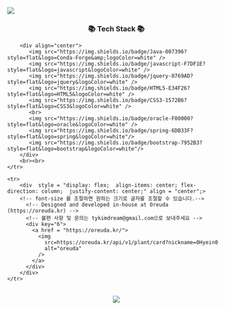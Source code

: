 <img src="https://capsule-render.vercel.app/api?type=waving&color=FFB788&height=200&section=header&text=Hyein's&nbsp;Github&fontSize=90&fontColor=ffffff" />

	
<table>
	<tr>
		<div align=center>
			<h3>📚 Tech Stack 📚</h3>
		</div>
	
		<div align="center">
		   <img src="https://img.shields.io/badge/Java-007396?style=flat&logo=Conda-Forge&amp;logoColor=white" />   
		   <img src="https://img.shields.io/badge/javascript-F7DF1E?style=flat&logo=javascript&logoColor=white" />
		   <img src="https://img.shields.io/badge/jquery-0769AD?style=flat&logo=jquery&logoColor=white" />
		   <img src="https://img.shields.io/badge/HTML5-E34F26?style=flat&logo=HTML5&logoColor=white" />
		   <img src="https://img.shields.io/badge/CSS3-1572B6?style=flat&logo=CSS3&logoColor=white" />
		   <br>
		   <img src="https://img.shields.io/badge/oracle-F80000?style=flat&logo=oracle&logoColor=white" />
		   <img src="https://img.shields.io/badge/spring-6DB33F?style=flat&logo=spring&logoColor=white"/>
		   <img src="https://img.shields.io/badge/bootstrap-7952B3?style=flat&logo=bootstrap&logoColor=white"/>
		</div>
		<br><br>	
	</tr>

 	<tr>
		<div  style = "display: flex;  align-items: center; flex-direction: column;  justify-content: center;" align = "center";>
		<!-- font-size 를 조절하면 원하는 크기로 글자를 조절할 수 있습니다.-->
		  <!-- Designed and developed in-house at Oreuda (https://oreuda.kr) -->
		  <!-- 불편 사항 및 문의는 tykimdream@gmail.com으로 보내주세요 -->
		  <div key="6">
		    <a href = "https://oreuda.kr/">
		      <img
		        src=https://oreuda.kr/api/v1/plant/card?nickname=0Hyein0
		        alt="oreuda"
		      />
		    </a>
		  </div>
		</div>
 	</tr>
</table>

<div align=center>
	<a href="https://hits.seeyoufarm.com"><img src="https://hits.seeyoufarm.com/api/count/incr/badge.svg?url=https%3A%2F%2Fgithub.com%2F0Hyein0%2Fhit-counter&count_bg=%23FFB788&title_bg=%23555555&icon=github.svg&icon_color=%23E7E7E7&title=GitHub&edge_flat=false"/></a>
</div>
